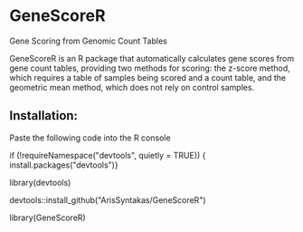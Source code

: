 # GeneScoreR
Gene Scoring from Genomic Count Tables

GeneScoreR is an R package that automatically calculates gene scores from gene count tables, providing two methods for scoring: the z-score method, which requires a table of samples being scored and a count table, and the geometric mean method, which does not rely on control samples.

## Installation:

Paste the following code into the R console

if (!requireNamespace("devtools", quietly = TRUE)) {
  install.packages("devtools")}
  
library(devtools)

devtools::install_github("ArisSyntakas/GeneScoreR")

library(GeneScoreR)
